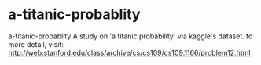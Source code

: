 # a-titanic-probablity
a-titanic-probablity
A study on 'a titanic probability' via kaggle's dataset.
to more detail, visit: http://web.stanford.edu/class/archive/cs/cs109/cs109.1166/problem12.html
